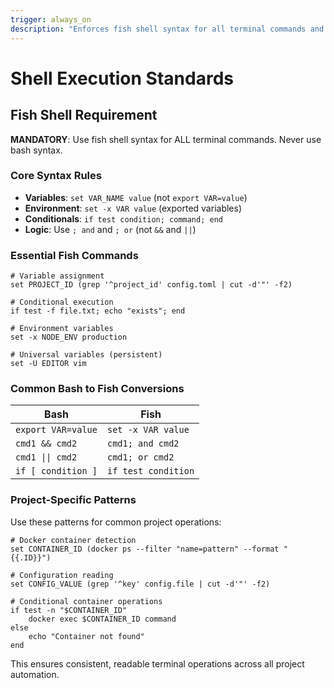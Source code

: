 ```yaml
---
trigger: always_on
description: "Enforces fish shell syntax for all terminal commands and provides conversion patterns from bash"
---
```


# Shell Execution Standards

## Fish Shell Requirement

**MANDATORY**: Use fish shell syntax for ALL terminal commands. Never use bash syntax.

### Core Syntax Rules

- **Variables**: `set VAR_NAME value` (not `export VAR=value`)
- **Environment**: `set -x VAR value` (exported variables)
- **Conditionals**: `if test condition; command; end`
- **Logic**: Use `; and` and `; or` (not `&&` and `||`)

### Essential Fish Commands

```fish
# Variable assignment
set PROJECT_ID (grep '^project_id' config.toml | cut -d'"' -f2)

# Conditional execution
if test -f file.txt; echo "exists"; end

# Environment variables
set -x NODE_ENV production

# Universal variables (persistent)
set -U EDITOR vim
```

### Common Bash to Fish Conversions

| Bash | Fish |
|------|------|
| `export VAR=value` | `set -x VAR value` |
| `cmd1 && cmd2` | `cmd1; and cmd2` |
| `cmd1 \|\| cmd2` | `cmd1; or cmd2` |
| `if [ condition ]` | `if test condition` |

### Project-Specific Patterns

Use these patterns for common project operations:

```fish
# Docker container detection
set CONTAINER_ID (docker ps --filter "name=pattern" --format "{{.ID}}")

# Configuration reading
set CONFIG_VALUE (grep '^key' config.file | cut -d'"' -f2)

# Conditional container operations
if test -n "$CONTAINER_ID"
    docker exec $CONTAINER_ID command
else
    echo "Container not found"
end
```

This ensures consistent, readable terminal operations across all project automation.